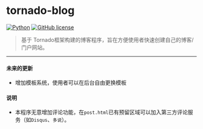 # tornado-blog

[![Python](https://img.shields.io/badge/python-v2.7-blue.svg?style=flat-square)](https://www.python.org/)
[![GitHub license](https://img.shields.io/github/license/Dk0n9/tornado-blog.svg?style=flat-square)](https://github.com/Dk0n9/tornado-blog/blob/master/LICENSE)

> 基于 Tornado框架构建的博客程序，旨在方便使用者快速创建自己的博客/门户网站。


---
#### 未来的更新
* 增加模板系统，使用者可以在后台自由更换模板

#### 说明
* 本程序无意增加评论功能，在`post.html`已有预留区域可以加入第三方评论服务（如`Disqus`、`多说`）。
